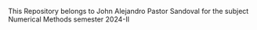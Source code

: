 This Repository belongs to John Alejandro Pastor Sandoval for the subject Numerical Methods semester 2024-II
